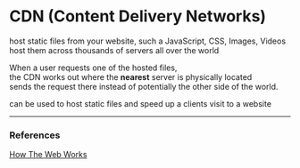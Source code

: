 
# CDN (Content Delivery Networks)

host static files from your website, such a JavaScript, CSS, Images, Videos  
host them across thousands of servers all over the world

When a user requests one of the hosted files,   
the CDN works out where the **nearest** server is physically located   
sends the request there instead of potentially the other side of the world.

can be used to host static files and speed up a clients visit to a website

---


### References
[How The Web Works](https://tryhackme.com/module/how-the-web-works)    
